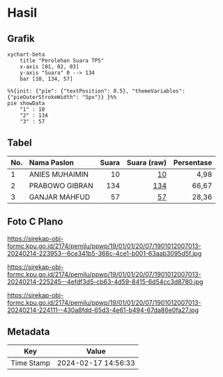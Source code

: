 # Hasil

## Grafik

```mermaid
xychart-beta
    title "Perolehan Suara TPS"
    x-axis [01, 02, 03]
    y-axis "Suara" 0 --> 134
    bar [10, 134, 57]
```

```mermaid
%%{init: {"pie": {"textPosition": 0.5}, "themeVariables": {"pieOuterStrokeWidth": "5px"}} }%%
pie showData
    "1" : 10
    "2" : 134
    "3" : 57
```

## Tabel

| No. | Nama Paslon    | Suara | Suara (raw) | Persentase |
|:--- |:-------------- | -----:| -----------:| ----------:|
| 1   | ANIES MUHAIMIN | 10    | [10][p-1]   | 4,98       |
| 2   | PRABOWO GIBRAN | 134   | [134][p-2]  | 66,67      |
| 3   | GANJAR MAHFUD  | 57    | [57][p-3]   | 28,36      |


[p-1]: https://github.com/gigit-pemilu/pemilu-2024-19-kepulauan-bangka-belitung/blob/main/pilpres/hitung-suara/sub/19-kepulauan-bangka-belitung/sub/01-bangka/sub/01-sungailiat/sub/2007-rebo/sub/013-tps/sub/paslon-1.txt
[p-2]: https://github.com/gigit-pemilu/pemilu-2024-19-kepulauan-bangka-belitung/blob/main/pilpres/hitung-suara/sub/19-kepulauan-bangka-belitung/sub/01-bangka/sub/01-sungailiat/sub/2007-rebo/sub/013-tps/sub/paslon-2.txt
[p-3]: https://github.com/gigit-pemilu/pemilu-2024-19-kepulauan-bangka-belitung/blob/main/pilpres/hitung-suara/sub/19-kepulauan-bangka-belitung/sub/01-bangka/sub/01-sungailiat/sub/2007-rebo/sub/013-tps/sub/paslon-3.txt

## Foto C Plano

https://sirekap-obj-formc.kpu.go.id/2174/pemilu/ppwp/19/01/01/20/07/1901012007013-20240214-223953--6ce341b5-368c-4ce1-b001-63aab3095d5f.jpg

https://sirekap-obj-formc.kpu.go.id/2174/pemilu/ppwp/19/01/01/20/07/1901012007013-20240214-225245--4efdf3d5-cb63-4d59-8415-6d54cc3d8780.jpg

https://sirekap-obj-formc.kpu.go.id/2174/pemilu/ppwp/19/01/01/20/07/1901012007013-20240214-224111--430a8fdd-65d3-4e61-b494-67da86e0fa27.jpg


## Metadata

| Key        | Value               |
| ---------- | ------------------- |
| Time Stamp | 2024-02-17 14:56:33 |



